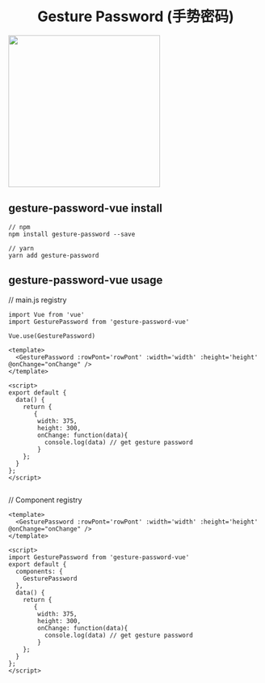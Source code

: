 
<h1 align="center">
  Gesture Password (手势密码)
</h1>

<img height="300" src="https://user-images.githubusercontent.com/11746742/68995608-735b4a00-08ca-11ea-8402-2d5229beaceb.png"></img>

## gesture-password-vue install


```
// npm
npm install gesture-password --save

// yarn
yarn add gesture-password
```

## gesture-password-vue usage

// main.js registry
```
import Vue from 'vue'
import GesturePassword from 'gesture-password-vue'
 
Vue.use(GesturePassword)

<template>
  <GesturePassword :rowPont='rowPont' :width='width' :height='height' @onChange="onChange" />
</template>

<script>
export default {
  data() {
    return {
       {
        width: 375,
        height: 300,
        onChange: function(data){
          console.log(data) // get gesture password
        }
    };
  }
};
</script>


```

// Component registry
```
<template>
  <GesturePassword :rowPont='rowPont' :width='width' :height='height' @onChange="onChange" />
</template>

<script>
import GesturePassword from 'gesture-password-vue'
export default {
  components: {
    GesturePassword
  },
  data() {
    return {
       {
        width: 375,
        height: 300,
        onChange: function(data){
          console.log(data) // get gesture password
        }
    };
  }
};
</script>


```